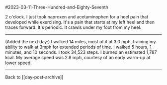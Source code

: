 #2023-03-11-Three-Hundred-and-Eighty-Seventh

2 o'clock.  I just took naproxen and acetaminophen for a heel pain that developed while exercising.  It's a pain that starts at my left heel and then traces forward.  It's periodic.  It crawls under my foot from my heel.

---
(Added the next day:) I walked 14 miles, most of it at 3.0 mph, training my ability to walk at 3mph for extended periods of time.  I walked 5 hours, 1 minutes, and 10 seconds.  I took 34,523 steps.  I burned an estimated 1,787 kcal.  My average speed was 2.8 mph, courtesy of an early warm-up at lower speed.

---
Back to [[day-post-archive]]